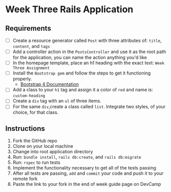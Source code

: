 # Week Three Rails Application

## Requirements

* [ ] Create a resource generator called `Post` with three attributes of: `title`, `content`, and `tags`
* [ ] Add a controller action in the `PostsController` and use it as the root path for the application, you can name the action anything you'd like
* [ ] In the homepage template, place an h1 heading with the exact text: `Week Three Assignment`
* [ ] Install the `Bootstrap gem` and follow the steps to get it functioning properly.
  - [Bootstrap 4 Documentation](https://v4-alpha.getbootstrap.com/)
* [ ] Add a class to your `h1` tag and assign it a color of `red` and name is: `custom-heading`
* [ ] Create a `div` tag with an `ul` of three items.
* [ ] For the same `div`,create a class called `list`. Integrate two styles, of your choice, for that class. 

## Instructions

1. Fork the GitHub repo
2. Clone on your local machine
3. Change into root application directory
4. Run: `bundle install`, `rails db:create`, and `rails db:migrate`
5. Run: `rspec` to run tests
6. Implement the functionality necessary to get all of the tests passing
7. After all tests are passing, `add` and `commit` your code and push it to your remote fork
8. Paste the link to your fork in the end of week guide page on DevCamp
